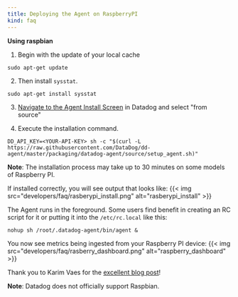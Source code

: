 ```yaml
---
title: Deploying the Agent on RaspberryPI
kind: faq
---
```


**Using raspbian**

1. Begin with the update of your local cache
```
sudo apt-get update
```

2. Then install `sysstat`.
```
sudo apt-get install sysstat
```

3. [Navigate to the Agent Install Screen][1] in Datadog and select "from source"

4. Execute the installation command.
```
DD_API_KEY=<YOUR-API-KEY> sh -c "$(curl -L https://raw.githubusercontent.com/DataDog/dd-agent/master/packaging/datadog-agent/source/setup_agent.sh)"
```

**Note**: The installation process may take up to 30 minutes on some models of Raspberry PI.

If installed correctly, you will see output that looks like:
{{< img src="developers/faq/rasberypi_install.png" alt="rasberypi_install"   >}}

The Agent runs in the foreground. Some users find benefit in creating an RC script for it or putting it into the `/etc/rc.local` like this:
```
nohup sh /root/.datadog-agent/bin/agent &
```

You now see metrics being ingested from your Raspberry PI device:
{{< img src="developers/faq/rasberry_dashboard.png" alt="raspberry_dashboard"   >}}

Thank you to Karim Vaes for the [excellent blog post][2]!

**Note**: Datadog does not officially support Raspbian.

[1]: https://app.datadoghq.com/account/settings#agent/source
[2]: https://kvaes.wordpress.com/2015/12/29/datadog-on-raspberry-pi
